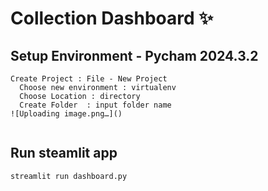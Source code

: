 #  Collection Dashboard ✨

## Setup Environment - Pycham 2024.3.2
```
Create Project : File - New Project
  Choose new environment : virtualenv
  Choose Location : directory
  Create Folder  : input folder name
![Uploading image.png…]()


```

## Run steamlit app
```
streamlit run dashboard.py
```
